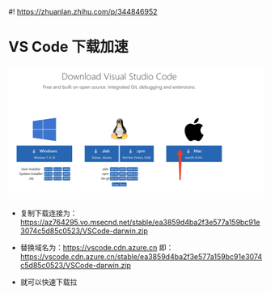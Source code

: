 #! https://zhuanlan.zhihu.com/p/344846952
# VS Code 下载加速

![image-20210116234142163](./assets/image-20210116234142163.png)

* 复制下载连接为：https://az764295.vo.msecnd.net/stable/ea3859d4ba2f3e577a159bc91e3074c5d85c0523/VSCode-darwin.zip

* 替换域名为：https://vscode.cdn.azure.cn  即：https://vscode.cdn.azure.cn/stable/ea3859d4ba2f3e577a159bc91e3074c5d85c0523/VSCode-darwin.zip

* 就可以快速下载拉

